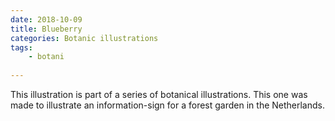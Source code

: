 ```yaml
---
date: 2018-10-09
title: Blueberry
categories: Botanic illustrations
tags:
    - botani  
    
---
```

This illustration is part of a series of botanical illustrations. This one was made to illustrate an information-sign for a forest garden in the Netherlands.
